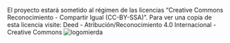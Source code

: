 El proyecto estará sometido al régimen de las licencias “Creative Commons Reconocimiento - Compartir Igual (CC-BY-SSA)”.
	Para ver una copia de esta licencia visite:
Deed - Atribución/Reconocimiento 4.0 Internacional - Creative Commons
![logomierda](https://github.com/user-attachments/assets/edcb1fce-0e16-4286-8c67-c91c8850ef83)
